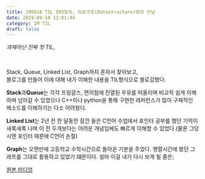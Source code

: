 ```yaml
---
title: 190918 TIL IM3일차, 자료구조(Datastructure)와의 만남
date: 2019-09-18 12:01:44
category: IM TIL
draft: false
---
```


_과제아닌 진짜 첫 TIL_,

<p>&nbsp;</p>

Stack, Queue, Linked List, Graph까지 혼자서 찾아보고,  
블로그를 만들어 이에 대해 내가 이해한 내용을 TIL형식으로 블로깅했다.

**Stack**과**Queue**는 각각 프링글스, 편의점에 진열된 우유를 떠올리며 비교적 쉽게 이해하며 넘어갈 수 있었으나 C++이나 python을 통해 구현한 레퍼런스가 많아 구체적인 메소드를 이해하기는 다소 어려웠다.

**Linked List**는 2년 전 한 달동안 잠깐 들은 C언어 수업에서 포인터 공부를 했던 기억이 새록새록 나며 이 전 두개보다는 어려운 개념임에도 빠르게 이해할 수 있었다.(물론 그당시엔 포인터 때문에 C언어 손절)

**Graph**는 오랜만에 고등학교 수학시간으로 돌아온 기분을 주었다. 행렬시간에 봤던 그래프를 그대로 활용하고 있었기 떄문이다. 설마 이걸 내가 다시 보게 될 줄은;

[원본 미디엄](https://medium.com/@phano1020/til-im-3일차-자료구조-data-structure-와의-만남-afb149c142ff)
